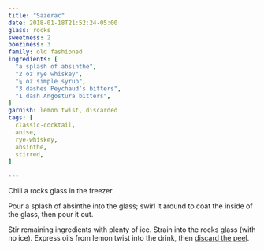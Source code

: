 ```yaml
---
title: "Sazerac"
date: 2018-01-18T21:52:24-05:00
glass: rocks
sweetness: 2
booziness: 3
family: old fashioned
ingredients: [
  "a splash of absinthe",
  "2 oz rye whiskey",
  "¼ oz simple syrup",
  "3 dashes Peychaud’s bitters",
  "1 dash Angostura bitters",
]
garnish: lemon twist, discarded
tags: [
  classic-cocktail,
  anise,
  rye-whiskey,
  absinthe,
  stirred,
]

---
```


Chill a rocks glass in the freezer.

Pour a splash of absinthe into the glass; swirl it around to coat the inside of the glass, then pour it out.

Stir remaining ingredients with plenty of ice. Strain into the rocks glass (with no ice). Express oils from lemon twist into the drink, then [discard the peel](/techniques/twist/#discarding).
